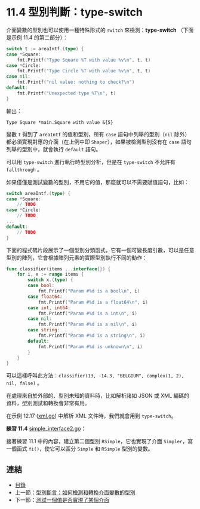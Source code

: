 # 11.4 型別判斷：type-switch

介面變數的型別也可以使用一種特殊形式的 `switch` 來檢測：**type-switch** （下面是示例 11.4 的第二部分）：

```go
switch t := areaIntf.(type) {
case *Square:
	fmt.Printf("Type Square %T with value %v\n", t, t)
case *Circle:
	fmt.Printf("Type Circle %T with value %v\n", t, t)
case nil:
	fmt.Printf("nil value: nothing to check?\n")
default:
	fmt.Printf("Unexpected type %T\n", t)
}
```

輸出：

    Type Square *main.Square with value &{5}

變數 `t` 得到了 `areaIntf` 的值和型別，所有 `case` 語句中列舉的型別（`nil` 除外）都必須實現對應的介面（在上例中即 `Shaper`），如果被檢測型別沒有在 `case` 語句列舉的型別中，就會執行 `default` 語句。

可以用 `type-switch` 進行執行時型別分析，但是在 `type-switch` 不允許有 `fallthrough` 。

如果僅僅是測試變數的型別，不用它的值，那麼就可以不需要賦值語句，比如：

```go
switch areaIntf.(type) {
case *Square:
	// TODO
case *Circle:
	// TODO
...
default:
	// TODO
}
```

下面的程式碼片段展示了一個型別分類函式，它有一個可變長度引數，可以是任意型別的陣列，它會根據陣列元素的實際型別執行不同的動作：

```go
func classifier(items ...interface{}) {
	for i, x := range items {
		switch x.(type) {
		case bool:
			fmt.Printf("Param #%d is a bool\n", i)
		case float64:
			fmt.Printf("Param #%d is a float64\n", i)
		case int, int64:
			fmt.Printf("Param #%d is a int\n", i)
		case nil:
			fmt.Printf("Param #%d is a nil\n", i)
		case string:
			fmt.Printf("Param #%d is a string\n", i)
		default:
			fmt.Printf("Param #%d is unknown\n", i)
		}
	}
}
```

可以這樣呼叫此方法：`classifier(13, -14.3, "BELGIUM", complex(1, 2), nil, false)` 。

在處理來自於外部的、型別未知的資料時，比如解析諸如 JSON 或 XML 編碼的資料，型別測試和轉換會非常有用。

在示例 12.17 ([xml.go](examples/chapter_12/xml.go)) 中解析 XML 文件時，我們就會用到 `type-switch`。

**練習 11.4** [simple_interface2.go](exercises\chapter_11\simple_interface2.go)：

接著練習 11.1 中的內容，建立第二個型別 `RSimple`，它也實現了介面 `Simpler`，寫一個函式 `fi()`，使它可以區分 `Simple` 和 `RSimple` 型別的變數。

## 連結

- [目錄](directory.md)
- 上一節：[型別斷言：如何檢測和轉換介面變數的型別](11.3.md)
- 下一節：[測試一個值是否實現了某個介面](11.5.md)

